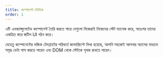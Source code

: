 ```yaml
---
title: কম্পোনেন্ট-ভিত্তিক
order: 1
---
```


এটি এনক্যাপ্সুলেটেড কম্পোনেন্ট তৈরি করতে পারে যেগুলো নিজেরাই নিজেদের স্টেট ম্যানেজ করে, অতঃপর তাদের একত্রিত করে জটিল UI গঠন করে।

যেহেতু কম্পোনেন্টের লজিক টেমপ্ল্যাটের পরিবর্তে জাভাস্ক্রিপ্টে লিখা হয়েছে, আপনি সহজেই আপনার অ্যাপের মাধ্যমে সমৃদ্ধ ডেটা পাস করতে পারেন এবং DOM থেকে স্টেটকে পৃথক রাখতে পারেন।
